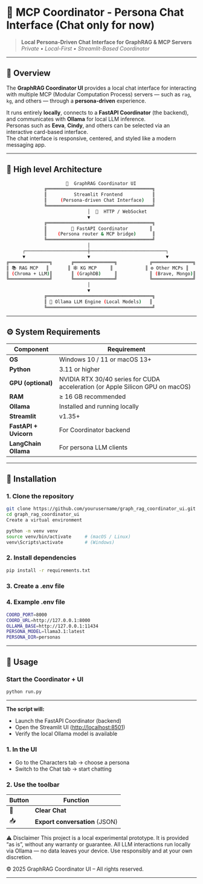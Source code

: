 # 🧠 MCP Coordinator - Persona Chat Interface (Chat only for now)

> **Local Persona-Driven Chat Interface for GraphRAG & MCP Servers**  
> _Private • Local-First • Streamlit-Based Coordinator_

---

## 📖 Overview

The **GraphRAG Coordinator UI** provides a local chat interface for interacting with multiple MCP (Modular Computation Process) servers — such as `rag`, `kg`, and others — through a **persona-driven** experience.

It runs entirely **locally**, connects to a **FastAPI Coordinator** (the backend), and communicates with **Ollama** for local LLM inference.  
Personas such as **Eeva**, **Cindy**, and others can be selected via an interactive card-based interface.  
The chat interface is responsive, centered, and styled like a modern messaging app.

---

## 🧩 High level Architecture

   ```bash
                         🧠  GraphRAG Coordinator UI
                 ╔═══════════════════════════════════════╗
                 ║          Streamlit Frontend           ║
                 ║     (Persona-driven Chat Interface)   ║
                 ╚═══════════════════════════════════════╝
                                 │  🔗  HTTP / WebSocket
                                 ▼
                 ╔═══════════════════════════════════════╗
                 ║         🧩 FastAPI Coordinator        ║
                 ║    (Persona router & MCP bridge)      ║
                 ╚═══════════════════════════════════════╝
                                 │
         ┌───────────────────────┼────────────────────────────┐
         ▼                       ▼                            ▼
 ╔═══════════════╗       ╔═══════════════╗            ╔═══════════════╗
 ║ 📚 RAG MCP   ║       ║ 🕸️ KG MCP     ║            ║ ⚙️ Other MCPs ║                   
 ║ (Chroma + LLM)║       ║ (GraphDB)     ║            ║ (Brave, Mongo)║
 ╚═══════════════╝       ╚═══════════════╝            ╚═══════════════╝
                                 │
                                 ▼
                 ╔═══════════════════════════════════════╗
                 ║ 🤖 Ollama LLM Engine (Local Models)   ║
                 ╚═══════════════════════════════════════╝

   ```

---

## ⚙️ System Requirements

| Component | Requirement |
|------------|-------------|
| **OS** | Windows 10 / 11 or macOS 13+ |
| **Python** | 3.11 or higher |
| **GPU (optional)** | NVIDIA RTX 30/40 series for CUDA acceleration (or Apple Silicon GPU on macOS) |
| **RAM** | ≥ 16 GB recommended |
| **Ollama** | Installed and running locally |
| **Streamlit** | v1.35+ |
| **FastAPI + Uvicorn** | For Coordinator backend |
| **LangChain Ollama** | For persona LLM clients |

---

## 🧩 Installation

### 1. **Clone the repository**

   ```bash
   git clone https://github.com/yourusername/graph_rag_coordinator_ui.git
   cd graph_rag_coordinator_ui
Create a virtual environment
   ```

   ```bash
python -m venv venv
source venv/bin/activate     # (macOS / Linux)
venv\Scripts\activate        # (Windows)
   ```

### 2. **Install dependencies**

   ```bash
pip install -r requirements.txt
   ```

### 3. **Create a .env file**

### 4. **Example .env file**

   ```bash
COORD_PORT=8000
COORD_URL=http://127.0.0.1:8000
OLLAMA_BASE=http://127.0.0.1:11434
PERSONA_MODEL=llama3.1:latest
PERSONA_DIR=personas
   ```

---

## 🚀 **Usage**

### **Start the Coordinator + UI**

   ```bash
python run.py
   ```

---

**The script will:**

- Launch the FastAPI Coordinator (backend)
- Open the Streamlit UI ([http://localhost:8501](http://localhost:8501))
- Verify the local Ollama model is available

### 1. In the UI

- Go to the Characters tab → choose a persona
- Switch to the Chat tab → start chatting

### 2. Use the toolbar

| Button | Function |
|------------|-------------|
| 🧹 | **Clear Chat** |
| 📥 | **Export conversation** (JSON) |

⚠️ Disclaimer
This project is a local experimental prototype.
It is provided “as is”, without any warranty or guarantee.
All LLM interactions run locally via Ollama — no data leaves your device.
Use responsibly and at your own discretion.

© 2025 GraphRAG Coordinator UI – All rights reserved.

---
